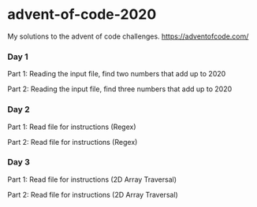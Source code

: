 # advent-of-code-2020
My solutions to the advent of code challenges. https://adventofcode.com/

### Day 1
Part 1: Reading the input file, find two numbers that add up to 2020

Part 2: Reading the input file, find three numbers that add up to 2020

### Day 2
Part 1: Read file for instructions (Regex)

Part 2: Read file for instructions (Regex)

### Day 3

Part 1: Read file for instructions (2D Array Traversal)

Part 2: Read file for instructions (2D Array Traversal)